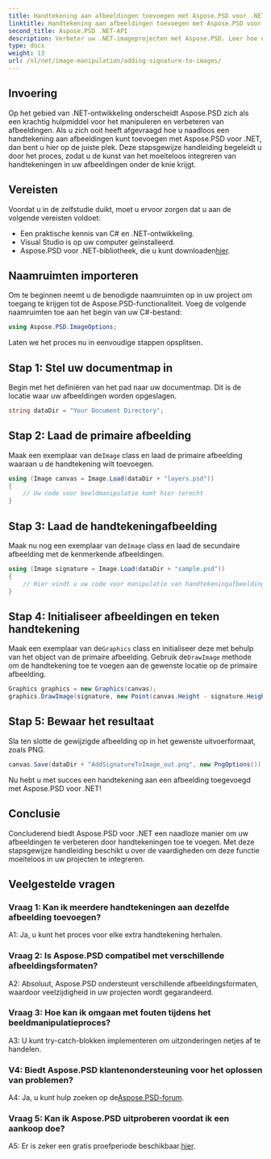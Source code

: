 ```yaml
---
title: Handtekening aan afbeeldingen toevoegen met Aspose.PSD voor .NET
linktitle: Handtekening aan afbeeldingen toevoegen met Aspose.PSD voor .NET
second_title: Aspose.PSD .NET-API
description: Verbeter uw .NET-imageprojecten met Aspose.PSD. Leer hoe u naadloos handtekeningen kunt toevoegen met behulp van onze stapsgewijze handleiding.
type: docs
weight: 13
url: /nl/net/image-manipulation/adding-signature-to-images/
---
```

## Invoering

Op het gebied van .NET-ontwikkeling onderscheidt Aspose.PSD zich als een krachtig hulpmiddel voor het manipuleren en verbeteren van afbeeldingen. Als u zich ooit heeft afgevraagd hoe u naadloos een handtekening aan afbeeldingen kunt toevoegen met Aspose.PSD voor .NET, dan bent u hier op de juiste plek. Deze stapsgewijze handleiding begeleidt u door het proces, zodat u de kunst van het moeiteloos integreren van handtekeningen in uw afbeeldingen onder de knie krijgt.

## Vereisten

Voordat u in de zelfstudie duikt, moet u ervoor zorgen dat u aan de volgende vereisten voldoet:

- Een praktische kennis van C# en .NET-ontwikkeling.
- Visual Studio is op uw computer geïnstalleerd.
-  Aspose.PSD voor .NET-bibliotheek, die u kunt downloaden[hier](https://releases.aspose.com/psd/net/).

## Naamruimten importeren

Om te beginnen neemt u de benodigde naamruimten op in uw project om toegang te krijgen tot de Aspose.PSD-functionaliteit. Voeg de volgende naamruimten toe aan het begin van uw C#-bestand:

```csharp
using Aspose.PSD.ImageOptions;
```

Laten we het proces nu in eenvoudige stappen opsplitsen.

## Stap 1: Stel uw documentmap in

Begin met het definiëren van het pad naar uw documentmap. Dit is de locatie waar uw afbeeldingen worden opgeslagen.

```csharp
string dataDir = "Your Document Directory";
```

## Stap 2: Laad de primaire afbeelding

 Maak een exemplaar van de`Image` class en laad de primaire afbeelding waaraan u de handtekening wilt toevoegen.

```csharp
using (Image canvas = Image.Load(dataDir + "layers.psd"))
{
    // Uw code voor beeldmanipulatie komt hier terecht
}
```

## Stap 3: Laad de handtekeningafbeelding

 Maak nu nog een exemplaar van de`Image` class en laad de secundaire afbeelding met de kenmerkende afbeeldingen.

```csharp
using (Image signature = Image.Load(dataDir + "sample.psd"))
{
    // Hier vindt u uw code voor manipulatie van handtekeningafbeeldingen
}
```

## Stap 4: Initialiseer afbeeldingen en teken handtekening

 Maak een exemplaar van de`Graphics` class en initialiseer deze met behulp van het object van de primaire afbeelding. Gebruik de`DrawImage` methode om de handtekening toe te voegen aan de gewenste locatie op de primaire afbeelding.

```csharp
Graphics graphics = new Graphics(canvas);
graphics.DrawImage(signature, new Point(canvas.Height - signature.Height, canvas.Width - signature.Width));
```

## Stap 5: Bewaar het resultaat

Sla ten slotte de gewijzigde afbeelding op in het gewenste uitvoerformaat, zoals PNG.

```csharp
canvas.Save(dataDir + "AddSignatureToImage_out.png", new PngOptions());
```

Nu hebt u met succes een handtekening aan een afbeelding toegevoegd met Aspose.PSD voor .NET!

## Conclusie

Concluderend biedt Aspose.PSD voor .NET een naadloze manier om uw afbeeldingen te verbeteren door handtekeningen toe te voegen. Met deze stapsgewijze handleiding beschikt u over de vaardigheden om deze functie moeiteloos in uw projecten te integreren.

## Veelgestelde vragen

### Vraag 1: Kan ik meerdere handtekeningen aan dezelfde afbeelding toevoegen?

A1: Ja, u kunt het proces voor elke extra handtekening herhalen.

### Vraag 2: Is Aspose.PSD compatibel met verschillende afbeeldingsformaten?

A2: Absoluut, Aspose.PSD ondersteunt verschillende afbeeldingsformaten, waardoor veelzijdigheid in uw projecten wordt gegarandeerd.

### Vraag 3: Hoe kan ik omgaan met fouten tijdens het beeldmanipulatieproces?

A3: U kunt try-catch-blokken implementeren om uitzonderingen netjes af te handelen.

### V4: Biedt Aspose.PSD klantenondersteuning voor het oplossen van problemen?

 A4: Ja, u kunt hulp zoeken op de[Aspose.PSD-forum](https://forum.aspose.com/c/psd/34).

### Vraag 5: Kan ik Aspose.PSD uitproberen voordat ik een aankoop doe?

 A5: Er is zeker een gratis proefperiode beschikbaar.[hier](https://releases.aspose.com/).